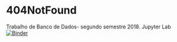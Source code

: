 # 404NotFound
Trabalho de Banco de Dados- segundo semestre 2018.
Jupyter Lab [![Binder](https://mybinder.org/badge.svg)](https://mybinder.org/v2/gh/ntak1/404NotFound/master?urlpath=lab)
